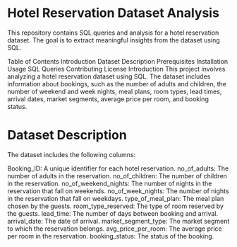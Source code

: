 # Hotel Reservation Dataset Analysis
This repository contains SQL queries and analysis for a hotel reservation dataset. The goal is to extract meaningful insights from the dataset using SQL.

Table of Contents
Introduction
Dataset Description
Prerequisites
Installation
Usage
SQL Queries
Contributing
License
Introduction
This project involves analyzing a hotel reservation dataset using SQL. The dataset includes information about bookings, such as the number of adults and children, the number of weekend and week nights, meal plans, room types, lead times, arrival dates, market segments, average price per room, and booking status.

# Dataset Description
The dataset includes the following columns:

Booking_ID: A unique identifier for each hotel reservation.
no_of_adults: The number of adults in the reservation.
no_of_children: The number of children in the reservation.
no_of_weekend_nights: The number of nights in the reservation that fall on weekends.
no_of_week_nights: The number of nights in the reservation that fall on weekdays.
type_of_meal_plan: The meal plan chosen by the guests.
room_type_reserved: The type of room reserved by the guests.
lead_time: The number of days between booking and arrival.
arrival_date: The date of arrival.
market_segment_type: The market segment to which the reservation belongs.
avg_price_per_room: The average price per room in the reservation.
booking_status: The status of the booking.
